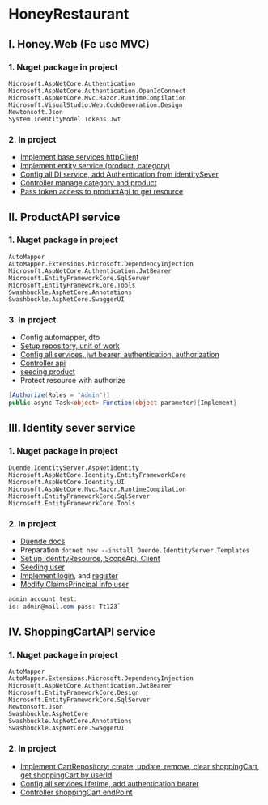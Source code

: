# HoneyRestaurant
## I. Honey.Web (Fe use MVC)
### 1. Nuget package in project
```
Microsoft.AspNetCore.Authentication
Microsoft.AspNetCore.Authentication.OpenIdConnect
Microsoft.AspNetCore.Mvc.Razor.RuntimeCompilation
Microsoft.VisualStudio.Web.CodeGeneration.Design
Newtonsoft.Json
System.IdentityModel.Tokens.Jwt
```
### 2. In project
- [Implement base services httpClient](https://github.com/truong2307/HoneyRestaurant/blob/master/Honey.Web/Services/BaseService.cs)
- [Implement entity service (product, category)](https://github.com/truong2307/HoneyRestaurant/commit/ce772cedd50092645c6fef75db8ddb95f53bc570)
- [Config all DI service, add Authentication from identitySever](https://github.com/truong2307/HoneyRestaurant/blob/master/Honey.Web/Utility/ConfigDIService.cs)
- [Controller manage category and product](https://github.com/truong2307/HoneyRestaurant/tree/master/Honey.Web/Controllers)
- [Pass token access to productApi to get resource](https://github.com/truong2307/HoneyRestaurant/commit/42f478fa9284b244b0d64c8389d3b1b44ae3871e)

## II. ProductAPI service
### 1. Nuget package in project
```
AutoMapper
AutoMapper.Extensions.Microsoft.DependencyInjection
Microsoft.AspNetCore.Authentication.JwtBearer
Microsoft.EntityFrameworkCore.SqlServer
Microsoft.EntityFrameworkCore.Tools
Swashbuckle.AspNetCore.Annotations
Swashbuckle.AspNetCore.SwaggerUI
```
### 3. In project
- Config automapper, dto
- [Setup repository, unit of work](https://github.com/truong2307/HoneyRestaurant/tree/master/Honey.Services.ProductAPI/Repository)
- [Config all services, jwt bearer, authentication, authorization](https://github.com/truong2307/HoneyRestaurant/blob/master/Honey.Services.ProductAPI/Utility/ConfigDIServices.cs)
- [Controller api](https://github.com/truong2307/HoneyRestaurant/tree/master/Honey.Services.ProductAPI/Controllers)
- [seeding product](https://github.com/truong2307/HoneyRestaurant/blob/master/Honey.Services.ProductAPI/DbContexts/ApplicationDbContext.cs)
- Protect resource with authorize
```c#
[Authorize(Roles = "Admin")]
public async Task<object> Function(object parameter){Implement}      
```
## III. Identity sever service
### 1. Nuget package in project
```
Duende.IdentityServer.AspNetIdentity
Microsoft.AspNetCore.Identity.EntityFrameworkCore
Microsoft.AspNetCore.Identity.UI
Microsoft.AspNetCore.Mvc.Razor.RuntimeCompilation
Microsoft.EntityFrameworkCore.SqlServer
Microsoft.EntityFrameworkCore.Tools
```
### 2. In project
- [Duende docs](https://docs.duendesoftware.com/identityserver/v5)
- Preparation
``` dotnet new --install Duende.IdentityServer.Templates ```
- [Set up IdentityResource, ScopeApi, Client](https://github.com/truong2307/HoneyRestaurant/blob/master/Honey.Services.Identity/SD.cs)
- [Seeding user](https://github.com/truong2307/HoneyRestaurant/blob/master/Honey.Services.Identity/Initializer/DbInitializer.cs)
- [Implement login](https://github.com/truong2307/HoneyRestaurant/commit/3c4096828945ea1cbd0500ee1218e0a82afe1718), and [register](https://github.com/truong2307/HoneyRestaurant/commit/97f26548f41045f6c3a1cc59cf20a75f2058b12b)
- [Modify ClaimsPrincipal info user](https://github.com/truong2307/HoneyRestaurant/blob/master/Honey.Services.Identity/Services/ProfileService.cs)
```c#
admin account test:
id: admin@mail.com pass: Tt123`
```
## IV. ShoppingCartAPI service
### 1. Nuget package in project
```
AutoMapper
AutoMapper.Extensions.Microsoft.DependencyInjection
Microsoft.AspNetCore.Authentication.JwtBearer
Microsoft.EntityFrameworkCore.Design
Microsoft.EntityFrameworkCore.SqlServer
Newtonsoft.Json
Swashbuckle.AspNetCore
Swashbuckle.AspNetCore.Annotations
Swashbuckle.AspNetCore.SwaggerUI
```
### 2. In project
- [Implement CartRepository: create, update, remove, clear shoppingCart, get shoppingCart by userId](https://github.com/truong2307/HoneyRestaurant/blob/master/Honey.Services.ShoppingCartAPI/Repository/CartRepository.cs)
- [Config all services lifetime, add authentication bearer](https://github.com/truong2307/HoneyRestaurant/blob/master/Honey.Services.ShoppingCartAPI/Utility/ConfigDIServices.cs)
- [Controller shoppingCart endPoint](https://github.com/truong2307/HoneyRestaurant/blob/master/Honey.Services.ShoppingCartAPI/Controllers/CartController.cs)





